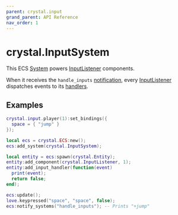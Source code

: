 ```yaml
---
parent: crystal.input
grand_parent: API Reference
nav_order: 1
---
```


# crystal.InputSystem

This ECS [System](system) powers [InputListener](input_listener) components.

When it receives the `handle_inputs` [notification](/crystal/api/ecs/ecs_notify_systems), every [InputListener](input_listener) dispatches events to its [handlers](input_listener_add_input_handler).

## Examples

```lua
crystal.input.player(1):set_bindings({
  space = { "jump" }
});

local ecs = crystal.ECS:new();
ecs:add_system(crystal.InputSystem);

local entity = ecs:spawn(crystal.Entity);
entity:add_component(crystal.InputListener, 1);
entity:add_input_handler(function(event)
  print(event);
  return false;
end);

ecs:update();
love.keypressed("space", "space", false);
ecs:notify_systems("handle_inputs"); -- Prints "+jump"
```
